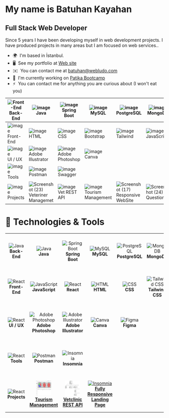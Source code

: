 [](https://user-images.githubusercontent.com/18350557/176309783-0785949b-9127-417c-8b55-ab5a4333674e.gif)My name is Batuhan Kayahan
=======================================================================================================================================

Full Stack Web Developer
------------------------

Since 5 years I have been developing myself in web development projects. I have produced projects in many areas but I am focused on web services..

* 🌍  I'm based in İstanbul.
* 🖥️  See my portfolio at [Web site](http://webludo.com)
* ✉️  You can contact me at [batuhan@webludo.com](mailto:batuhan@webludo.com)
* 🚀  I'm currently working on [Patika Bootcamp](http://patika.dev)
* ⚡  You can contact me for anything you are curious about (I  won't eat you)

|![Front-End](https://github.com/batuhanlog/batuhanlog/assets/82649079/fd6564db-d140-440f-b571-67073d2c717a=150x) Back-End |![image](https://github.com/batuhanlog/batuhanlog/assets/82649079/4210bc0f-59fc-47f8-ab87-369f109c469b=150x) Java |![image](https://github.com/batuhanlog/batuhanlog/assets/82649079/c2510d98-868a-415b-83ab-9f155179cac2=150x) Spring Boot |![image](https://github.com/batuhanlog/batuhanlog/assets/82649079/d3036145-421c-430e-b496-beaec3b80f4c=150x) MySQL 	|![image](https://github.com/batuhanlog/batuhanlog/assets/82649079/6cd23813-fd4e-4e4a-a502-d5777892034d=150x) PostgreSQL 	|![image](https://github.com/batuhanlog/batuhanlog/assets/82649079/9df74ee1-4b51-4f74-b5c0-7b9f1dd6eece=150x) MongoDB	|![image](https://github.com/batuhanlog/batuhanlog/assets/82649079/e4d2b09d-a090-4461-9790-99d3b0a8a589=150x) Docker	| |
|---  |---	|---	|---	|---	|---	|---	|--- |
|![image](https://github.com/batuhanlog/batuhanlog/assets/82649079/022709e0-df07-4612-84a5-a4723f116c68)Front-End|![image](https://github.com/batuhanlog/batuhanlog/assets/82649079/dd71e2f8-4d61-4a4c-b3b9-eebff7582c35) HTML	|![image](https://github.com/batuhanlog/batuhanlog/assets/82649079/f1062228-6d94-40de-84ce-299c585f6713) CSS	|![image](https://github.com/batuhanlog/batuhanlog/assets/82649079/dc75836b-20b2-43de-b154-362c0e137e4f) Bootstrap | ![image](https://github.com/batuhanlog/batuhanlog/assets/82649079/d780c379-3acb-4dc4-8b4c-35fae16f384b) Tailwind |![image](https://github.com/batuhanlog/batuhanlog/assets/82649079/a8f6475a-edcd-4846-bd68-250099049c66) JavaScript |![image](https://github.com/batuhanlog/batuhanlog/assets/82649079/cd63d03f-4135-4463-b4f4-61c07b5efebf) React |![image](https://github.com/batuhanlog/batuhanlog/assets/82649079/e45e032e-fe57-46ad-8ab9-633c8b01aebb) ViteJS |
|![image](https://github.com/batuhanlog/batuhanlog/assets/82649079/ae7f7074-ee2c-411f-84b4-7ce94acc01cd) UI / UX 	|![image](https://github.com/batuhanlog/batuhanlog/assets/82649079/ab3ff7ad-b092-4f30-9867-0630200f8d81) Adobe Illustrator |![image](https://github.com/batuhanlog/batuhanlog/assets/82649079/1eea1184-2c99-4c48-bbb7-3a55bb2099ee) Adobe Photoshop	|![image](https://github.com/batuhanlog/batuhanlog/assets/82649079/087a044b-8b17-4d00-9607-b4673ddb1e93) Canva |   
![image](https://github.com/batuhanlog/batuhanlog/assets/82649079/37118239-88bc-4769-886a-d84786568fba) Tools |![image](https://github.com/batuhanlog/batuhanlog/assets/82649079/3c2c9964-e5bb-417f-9958-e37c5d45e4ff) Postman |![image](https://github.com/batuhanlog/batuhanlog/assets/82649079/0edd1459-687c-4010-a101-75d61cc56feb) Swagger	|
|![image](https://github.com/batuhanlog/batuhanlog/assets/82649079/c70d4365-298d-4a25-a21b-94ac467f41c0) Projects |![Screenshot (23)](https://github.com/batuhanlog/batuhanlog/assets/82649079/d88e2fc7-5fd5-46c4-b514-3b26b8906255)Veteriner Managemet	|![image](https://github.com/batuhanlog/batuhanlog/assets/82649079/3479862f-77f0-47a0-b52c-77ce49ec6019) Vet REST API |![image](https://github.com/batuhanlog/batuhanlog/assets/82649079/ada422eb-be79-4009-92e5-925337673e54) Tourism Management |![Screenshot (17)](https://github.com/batuhanlog/batuhanlog/assets/82649079/8b9aa2a7-b2d6-455d-ad0a-70b1d3f64e9d) Responsive WebSite | ![Screenshot (24)](https://github.com/batuhanlog/batuhanlog/assets/82649079/ab076d5f-4f99-4ad6-af37-997c6799b4da)Question | <img src="https://github.com/batuhanlog/batuhanlog/assets/82649079/0acd2e1f-b15e-4267-a6d6-5425f278be1f" alt="Screenshot" width="550">Back-End Projects| ![Screenshot (21)](https://github.com/batuhanlog/batuhanlog/assets/82649079/1aa463d0-3724-4a9b-a074-8361219f5880) Front-End Projects | <img src="https://github.com/batuhanlog/batuhanlog/assets/82649079/0acd2e1f-b15e-4267-a6d6-5425f278be1f" alt="Screenshot" width="50">



# 🔧 Technologies & Tools

<table>
  <tr>
    <td align="center" height="108" width="108">
      <img
        src="https://static.vecteezy.com/system/resources/previews/020/121/474/original/backend-icon-design-free-vector.jpg"
        width="48"
        height="48"
        alt="Java"
      />
      <br /><strong>Back-End</strong>
    </td>
    <td align="center" height="108" width="108">
      <img
        src="https://cdn.jsdelivr.net/gh/devicons/devicon/icons/java/java-original-wordmark.svg"
        width="48"
        height="48"
        alt="Java"
      />
      <br /><strong>Java</strong>
    </td>
    <td align="center" height="108" width="108">
      <img
        src="https://cdn.jsdelivr.net/gh/devicons/devicon/icons/spring/spring-original.svg"
        width="48"
        height="48"
        alt="Spring Boot"
      />
      <br /><strong>Spring Boot</strong>
    </td>
    <td align="center" height="108" width="108">
      <img
        src="https://cdn.jsdelivr.net/gh/devicons/devicon/icons/mysql/mysql-original-wordmark.svg"
        width="48"
        height="48"
        alt="MySQL"
      />
      <br /><strong>MySQL</strong>
    </td>
    <td align="center" height="108" width="108">
      <img
        src="https://cdn.jsdelivr.net/gh/devicons/devicon/icons/postgresql/postgresql-original.svg"
        width="48"
        height="48"
        alt="PostgreSQL"
      />
      <br /><strong>PostgreSQL</strong>
    </td>
    <td align="center" height="108" width="108">
      <img
        src="https://cdn.jsdelivr.net/gh/devicons/devicon/icons/mongodb/mongodb-original-wordmark.svg"
        width="48"
        height="48"
        alt="MongoDB"
      />
      <br /><strong>MongoDB</strong>
    </td>
    <td align="center" height="108" width="108">
      <img
        src="https://cdn.jsdelivr.net/gh/devicons/devicon/icons/docker/docker-original-wordmark.svg"
        width="48"
        height="48"
        alt="Docker"
      />
      <br /><strong>Docker</strong>
    </td>
  </tr>
  <tr>
    <td align="center" height="108" width="108">
      <img
        src="https://www.pngitem.com/pimgs/m/561-5615118_front-end-development-icon-clipart-png-download-transparent.png"
        width="48"
        height="48"
        alt="React"
      />
      <br /><strong>Front-End</strong>
    </td>
    <td align="center" height="108" width="108">
      <img
        src="https://cdn.jsdelivr.net/gh/devicons/devicon/icons/javascript/javascript-original.svg"
        width="48"
        height="48"
        alt="JavaScript"
      />
      <br /><strong>JavaScript</strong>
    </td>
    <td align="center" height="108" width="108">
      <img
        src="https://cdn.jsdelivr.net/gh/devicons/devicon/icons/react/react-original-wordmark.svg"
        width="48"
        height="48"
        alt="React"
      />
      <br /><strong>React</strong>
    </td>
       <td align="center" height="108" width="108">
      <img
        src="https://cdn.jsdelivr.net/gh/devicons/devicon/icons/html5/html5-original-wordmark.svg"
        width="48"
        height="48"
        alt="HTML"
      />
      <br /><strong>HTML</strong>
    </td>
       <td align="center" height="108" width="108">
      <img
        src="https://cdn.jsdelivr.net/gh/devicons/devicon/icons/css3/css3-original-wordmark.svg"
        width="48"
        height="48"
        alt="CSS"
      />
      <br /><strong>CSS</strong>
    </td>
    </td>
       <td align="center" height="108" width="108">
      <img
        src="https://cdn.jsdelivr.net/gh/devicons/devicon/icons/tailwindcss/tailwindcss-original-wordmark.svg"
        width="48"
        height="48"
        alt="Tailwind CSS"
      />
      <br /><strong>Tailwind CSS</strong>
    </td>
    </td>
       <td align="center" height="108" width="108">
      <img
        src="https://cdn.jsdelivr.net/gh/devicons/devicon/icons/electron/electron-original-wordmark.svg"
        width="48"
        height="48"
        alt="Electron"
      />
      <br /><strong>Electron</strong>
    </td>
    </td>
       <td align="center" height="108" width="108">
      <img
        src="https://cdn.worldvectorlogo.com/logos/vitejs.svg"
        width="48"  
        height="48"
        alt="Tailwind CSS"
      />
      <br /><strong>Vite JS</strong>
    </td>
    </td>
       <td align="center" height="108" width="108">
      <img
        src="https://cdn.worldvectorlogo.com/logos/tauri-1.svg"
        width="48"
        height="48"
        alt="Electron"
      />
      <br /><strong>Electron</strong>
    </td>


  </tr>
  <tr>
    <td align="center" height="108" width="108">
      <img
        src="https://static.vecteezy.com/system/resources/previews/015/771/729/non_2x/ui-ux-designer-icon-design-free-vector.jpg"
        width="48"
        height="48"
        alt="React"
      />
      <br /><strong>UI / UX</strong>
    </td>
    <td align="center" height="108" width="108">
      <img
        src="https://cdn.jsdelivr.net/gh/devicons/devicon/icons/photoshop/photoshop-line.svg"
        width="48"
        height="48"
        alt="Adobe Photoshop"
      />
      <br /><strong>Adobe Photoshop</strong>
    </td>
    <td align="center" height="108" width="108">
      <img
        src="https://cdn.jsdelivr.net/gh/devicons/devicon/icons/illustrator/illustrator-plain.svg"
        width="48"
        height="48"
        alt="Adobe Illustrator"
      />
      <br /><strong>Adobe Illustrator</strong>
    </td>
    <td align="center" height="108" width="108">
      <img
        src="https://cdn.jsdelivr.net/gh/devicons/devicon/icons/canva/canva-original.svg"
        width="48"
        height="48"
        alt="Canva"
      />
      <br /><strong> Canva</strong>
    </td>
    <td align="center" height="108" width="108">
      <img
        src="https://cdn.jsdelivr.net/gh/devicons/devicon/icons/figma/figma-original.svg"
        width="48"
        height="48"
        alt="Figma"
      />
      <br /><strong>Figma</strong>
    </td>
  </tr>
  <tr>
    <td align="center" height="108" width="108">
      <img
        src="https://png.pngtree.com/png-clipart/20191027/ourmid/pngtree-tool-icon-png-image_1869818.jpg"
        width="48"
        height="48"
        alt="React"
      />
      <br /><strong>Tools</strong>
    </td>
    <td align="center" height="108" width="108">
      <img
        src="https://cdn.worldvectorlogo.com/logos/postman.svg"
        width="48"
        height="48"
        alt="Postman"
      />
      <br /><strong>Postman</strong>
    </td>
    <td align="center" height="108" width="108">
      <img
        src="https://static-00.iconduck.com/assets.00/apps-insomnia-icon-512x512-dse2p0fm.png"
        width="48"
        height="48"
        alt="Insomnia"
      />
      <br /><strong>Insomnia</strong>
    </td>
    <!-- Diğer tools ekleyebilirsiniz -->
  </tr>

  <tr>
    <td align="center" height="108" width="108">
      <img
        src="https://static.vecteezy.com/system/resources/previews/003/738/370/non_2x/management-project-icon-free-vector.jpg"
        width="48"
        height="48"
        alt="React"
      />
      <br /><strong>Projects</strong>
    </td>
    <td align="center" height="108" width="108">
      <a href="https://github.com/Bpolat0/TourismManagement" target="_blank">
      <img
        src="https://github.com/Bpolat0/TourismManagement/blob/master/src/media/dashboard_light.png"
        width="48"
        height="48"
        alt="Postman"
      />
      <br /><strong>Tourism Management</strong>
    </td>
    <td align="center" height="108" width="108">
      <a href="https://github.com/Bpolat0/vetclinic" target="_blank">
      <img
        src="https://github.com/Bpolat0/vetclinic/blob/master/src/media/entity_relationship_diagram.svg"
        width="48"
        height="48"
        alt="Insomnia"
      />
      <br /><strong>Vetclinic REST API</strong>
    </td>
    <td align="center" height="108" width="108">
      <a href="" target="_blank">
      <img
        src=""
        width="48"
        height="48"
        alt="Insomnia"
      />
      <br /><strong>Fully Responsive Landing Page</strong>
    </td>
    <!-- Diğer tools ekleyebilirsiniz -->
  </tr>
</table>

